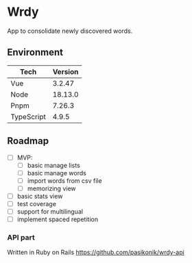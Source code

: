 # Wrdy

App to consolidate newly discovered words.

## Environment

| Tech       | Version |
| ---------- | ------- |
| Vue        | 3.2.47  |
| Node       | 18.13.0 |
| Pnpm       | 7.26.3  |
| TypeScript | 4.9.5   |

## Roadmap

- [ ] MVP:
  - [ ] basic manage lists
  - [ ] basic manage words
  - [ ] import words from csv file
  - [ ] memorizing view
- [ ] basic stats view
- [ ] test coverage
- [ ] support for multilingual
- [ ] implement spaced repetition

### API part

Written in Ruby on Rails
https://github.com/pasikonik/wrdy-api
